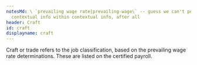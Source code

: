 ```yaml
---
notesMd: \ `prevailing wage rate|prevailing-wage\` -- guess we can't perform
  contextual info within contextual info, after all
header: Craft
id: craft
displayname: craft
---
```

Craft or trade refers to the job classification, based on the prevailing wage rate determinations. These are listed on the certified payroll.
